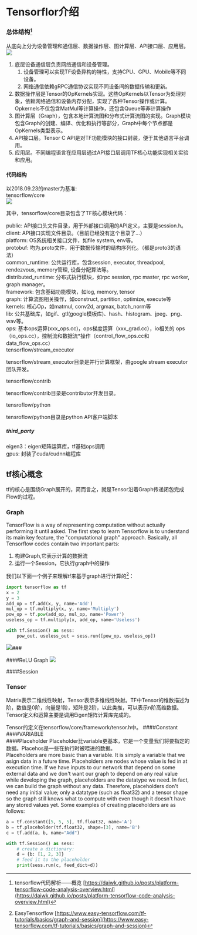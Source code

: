 # Tensorflor介绍

### 总体结构[^1]

从底向上分为设备管理和通信层、数据操作层、图计算层、API接口层、应用层。  
![](/assets/tensorflow_framework.png)  
1. 底层设备通信层负责网络通信和设备管理。  
   1. 设备管理可以实现TF设备异构的特性，支持CPU、GPU、Mobile等不同设备。  
   2. 网络通信依赖gRPC通信协议实现不同设备间的数据传输和更新。  
2. 数据操作层是Tensor的OpKernels实现。这些OpKernels以Tensor为处理对象，依赖网络通信和设备内存分配，实现了各种Tensor操作或计算。Opkernels不仅包含MatMul等计算操作，还包含Queue等非计算操作  
3. 图计算层（Graph），包含本地计算流图和分布式计算流图的实现。Graph模块包含Graph的创建、编译、优化和执行等部分，Graph中每个节点都是OpKernels类型表示。  
4. API接口层。Tensor C API是对TF功能模块的接口封装，便于其他语言平台调用。  
5. 应用层。不同编程语言在应用层通过API接口层调用TF核心功能实现相关实验和应用。

#### 代码结构

以2018.09.23的master为基准:  
tensorflow/core  
![](/assets/tensorflow_code_code.png)

其中，tensorflow/core目录包含了TF核心模块代码：

public: API接口头文件目录，用于外部接口调用的API定义，主要是session.h。  
client: API接口实现文件目录。（目前已经没有这个目录了…）  
platform: OS系统相关接口文件，如file system, env等。  
protobuf: 均为.proto文件，用于数据传输时的结构序列化。（都是proto3的语法）  
common\_runtime: 公共运行库，包含session, executor, threadpool, rendezvous, memory管理, 设备分配算法等。  
distributed\_runtime: 分布式执行模块，如rpc session, rpc master, rpc worker, graph manager。  
framework: 包含基础功能模块，如log, memory, tensor  
graph: 计算流图相关操作，如construct, partition, optimize, execute等  
kernels: 核心Op，如matmul, conv2d, argmax, batch\_norm等  
lib: 公共基础库，如gif、gtl\(google模板库\)、hash、histogram、jpeg、png、wav等。  
ops: 基本ops运算\(xxx\_ops.cc\)，ops梯度运算（xxx\_grad.cc），io相关的       ops（io\_ops.cc），控制流和数据流\*操作（control\_flow\_ops.cc和data\_flow\_ops.cc）  
tensorflow/stream\_executor

tensorflow/stream\_executor目录是并行计算框架，由google stream executor团队开发。

tensorflow/contrib

tensorflow/contrib目录是contributor开发目录。

tensroflow/python

tensroflow/python目录是python API客户端脚本

##### third\_party

eigen3：eigen矩阵运算库，tf基础ops调用  
gpus: 封装了cuda/cudnn编程库

## tf核心概念

tf的核心是围绕Graph展开的，简而言之，就是Tensor沿着Graph传递闭包完成Flow的过程。

### Graph

TensorFlow is a way of representing computation without actually performing it until asked. The first step to learn Tensorflow is to understand its main key feature, the "computational graph" approach. Basically, all Tensorflow codes contain two important parts:  
1. 构建Graph,它表示计算的数据流  
2. 运行一个Session，它执行graph中的操作

我们以下面一个例子来理解tf来基于graph进行计算的[^2]：

```py
import tensorflow as tf
x = 2
y = 3
add_op = tf.add(x, y, name='Add')
mul_op = tf.multiply(x, y, name='Multiply')
pow_op = tf.pow(add_op, mul_op, name='Power')
useless_op = tf.multiply(x, add_op, name='Useless')

with tf.Session() as sess:
    pow_out, useless_out = sess.run([pow_op, useless_op])
```

![](/assets/tf_graph_ex1.png)\#\#\#

####ReLU Graph
![](/assets/Graph_ReLU.png)


####Session


### Tensor

Matrix表示二维线性映射，Tensor表示多维线性映射。TF中Tensor的维数描述为阶，数值是0阶，向量是1阶，矩阵是2阶，以此类推，可以表示n阶高维数据。  
Tensor定义和运算主要是调用Eigen矩阵计算库完成的。

Tensor的定义在tensorflow/core/framework/tensor.h中。
####Constant  
####VARIABLE  
####Placeholder
Placeholder比variable更基本，它是一个变量我们将要指定的数据。Placehos是一些在执行时被喂进的数据。  
Placeholders are more basic than a variable. It is simply a variable that we asign data in a future time. Placeholders are nodes whose value is fed in at execution time. If we have inputs to our network that depend on some external data and we don't want our graph to depend on any real value while developing the graph, placeholders are the datatype we need. In fact, we can build the graph without any data. Therefore, placeholders don't need any initial value; only a datatype (such as float32) and a tensor shape so the graph still knows what to compute with even though it doesn't have any stored values yet.
Some examples of creating placeholders are as follows:  


```py
a = tf.constant([5, 5, 5], tf.float32, name='A')
b = tf.placeholder(tf.float32, shape=[3], name='B')
c = tf.add(a, b, name="Add")

with tf.Session() as sess:
    # create a dictionary:
    d = {b: [1, 2, 3]}
    # feed it to the placeholder
    print(sess.run(c, feed_dict=d)) 
```


[^1]: tensorflow代码解析——概览  [https://daiwk.github.io/posts/platform-tensorflow-code-analysis-overview.html](https://daiwk.github.io/posts/platform-tensorflow-code-analysis-overview.html)  

[^2]: EasyTensorflow [https://www.easy-tensorflow.com/tf-tutorials/basics/graph-and-session](https://www.easy-tensorflow.com/tf-tutorials/basics/graph-and-session)

